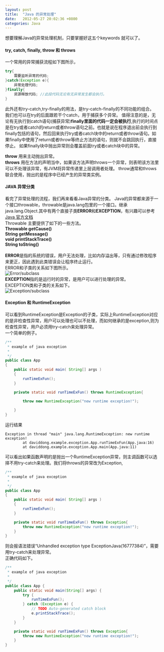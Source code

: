 ```yaml
---
layout: post
title:  "Java 的异常处理"
date:   2012-05-27 20:02:36 +0800
categories: Java
---
```

想要理解Java的异常处理机制，只要掌握好这五个keywords 就可以了。
#### **try**, **catch**, **finally**, **throw** 和 **throws** <br>

一个常用的异常捕获流程如下图所示，
```java
try{
    需要监听异常的代码;
}catch(Exception e){
    异常处理代码;   
}finally{
    资源释放代码; //此段代码无论有无异常发生都会执行。
}
```
此外还有try-catch,try-finally的用法，是try-catch-finally的不同功能的组合。
我们也可以在try的后面跟若干个catch，用于捕获多个异常。
值得注意的是，无论有无执行到catch语句(捕获异常)**finally里面的代码一定会被执行**,执行的时间点是在try或者catch的return或者throw语句之前。也就是说在程序退出前会执行到finally包括的语句，然后回来执行try或者catch块中的return或者throw语句。如果finally中使用了return或者throw等终止方法的语句，则就不会跳回执行，直接停止。
如果finally块中抛出异常则会覆盖前面try或者catch块中的异常。

**throw** 用来主动抛出异常。<br>
**throws** 用在方法的声明当中，如果该方法声明throws一个异常，则表明该方法里可以不处理该异常，有JVM将异常传递里上层调用者处理。
throw通常和throws联合使用，抛出的是程序中已经产生的异常类实例。

#### **JAVA 异常分类**<br>
看完了异常处理的流程，我们再来看看Java异常的分类。
Java的异常都来源于一个接口throwable，throwable是java.lang包里的一个接口。继承java.lang.Object.其中有两个直接子类**ERROR**和**EXCEPTION**，有兴趣可以参考 [Java 官方文档](https://docs.oracle.com/javase/8/docs/api/)<br>
Throwable 主要提供了如下的一些方法。<br>
**Throwable getCause()**<br>
**String    getMessage()**<br>
**void      printStackTrace()**<br>
**String    toString()**<br>
<br>
**ERROR**是指的系统的错误，用户无法处理，比如内存溢出等，只有通过修改程序来更正，因此遇到此类错误会让程序终止运行。<br>
ERROR和子类的关系如下图所示。<br>
![Error/subclass]({{site.baseurl}}/assets/image/java-throwable-error.png)<br>
**EXCEPTION**指的是运行时的异常，是用户可以进行处理的异常。<br>
EXCEPTION类和子类的关系如下。<br>
![Exception/subclass]({{site.baseurl}}/assets/image/java-throwable-exception.png)<br>
#### **Exception** 和 **RuntimeException**<br>
可以看到RuntimeException是Exception的子类，实际上RuntimeException对应的是非检查性异常，用户可以处理也可以不处理，而如何继承的是exception,则为检查性异常，用户必须用try-catch来处理异常。<br>
一个简单的例子。
```java
/**
 * example of java exception
 *
 */
public class App 
{
    public static void main( String[] args )
    {
        runTimeExFun();
    }

    private static void runTimeExFun() throws RuntimeException{

        throw new RuntimeException("new runtime exception!");
        
    }
}
```
运行结果
```
Exception in thread "main" java.lang.RuntimeException: new runtime exception!
        at daviddong.example.exception.App.runTimeExFun(App.java:16)
        at daviddong.example.exception.App.main(App.java:11)
```
可以看出如果函数声明的是抛出一个RuntimeException异常，则主调函数可以选择不用try-catch来处理。我们将throws的异常改为Exception,
```java
/**
 * example of java exception
 *
 */
public class App 
{
    public static void main( String[] args )
    {
        runTimeExFun();
    }

    private static void runTimeExFun() throws Exception{
        throw new RuntimeException("new runtime exception!");
    }
}
```
则会报语法错误“Unhandled exception type ExceptionJava(16777384)”，需要用try-catch来处理异常。<br>
正确代码如下。
```java
/**
 * example of java exception
 *
 */
public class App {
    public static void main(String[] args) {
        try {
            runTimeExFun();
        } catch (Exception e) {
            // TODO Auto-generated catch block
            e.printStackTrace();
        }
    }

    private static void runTimeExFun() throws Exception{
        throw new RuntimeException("new runtime exception!");
    }
}
```
